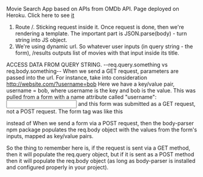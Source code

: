 Movie Search App based on APIs from OMDb API. 
Page deployed on Heroku. Click here to see <a href="https://movie-app-lola.herokuapp.com/">it</a>


1. Route /. Sticking request inside it. Once request is done, then we're rendering a template. The important part is JSON.parse(body) - turn string into JS object.
2. We're using dynamic url. So whatever user inputs (in query string - the form), /results outputs list of movies with that input inside its title.

ACCESS DATA FROM QUERY STRING. --req.query.something vs req.body.something--
When we send a GET request, parameters are passed into the url. For instance, take into consideration http://website.com/?username=bob 
Here we have a key/value pair, username = bob, where username is the key and bob is the value. This was pulled from a form with a name attribute called "username": <input type="text" name="username">  and this form was submitted as a GET request, not a POST request. The form tag was like this <form action="/someUrl" method="GET">  instead of <form action="/someUrl" method="POST"> 
When we send a form via a POST request, then the body-parser npm package populates the req.body object with the values from the form's inputs, mapped as key/value pairs.

So the thing to remember here is, if the request is sent via a GET method, then it will populate the req.query object, but if it is sent as a POST method then it will populate the req.body object (as long as body-parser is installed and configured properly in your project). 
